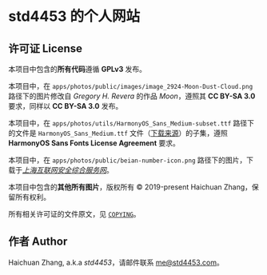 # std4453 的个人网站

## 许可证 License

本项目中包含的**所有代码**遵循 **GPLv3** 发布。

本项目中，在 `apps/photos/public/images/image_2924-Moon-Dust-Cloud.png` 路径下的图片修改自 _Gregory H. Revera_ 的作品 _Moon_，遵照其 **CC BY-SA 3.0** 要求，同样以 **CC BY-SA 3.0** 发布。

本项目中，在 `apps/photos/utils/HarmonyOS_Sans_Medium-subset.ttf` 路径下的文件是 `HarmonyOS_Sans_Medium.ttf` 文件（[下载来源](https://communityfile-drcn.op.hicloud.com/FileServer/getFile/cmtyPub/011/111/111/0000000000011111111.20221101115044.33201174322571893280998053929524:50531031060425:2800:6DA5B24196810B0861671524221560A081031A0859326AD524B15C316D0AB6F9.zip?needInitFileName=true)）的子集，遵照 **HarmonyOS Sans Fonts License Agreement** 要求。

本项目中，在 `apps/photos/public/beian-number-icon.png` 路径下的图片，下载于[_上海互联网安全综合服务网_](https://gaj.sh.gov.cn/wa/)。

本项目中包含的**其他所有图片**，版权所有 &copy; 2019-present Haichuan Zhang，保留所有权利。

所有相关许可证的文件原文，见 [`COPYING`](/COPYING)。

## 作者 Author

Haichuan Zhang, a.k.a _std4453_，请邮件联系 [me@std4453.com](mailto:me@std4453.com)。
